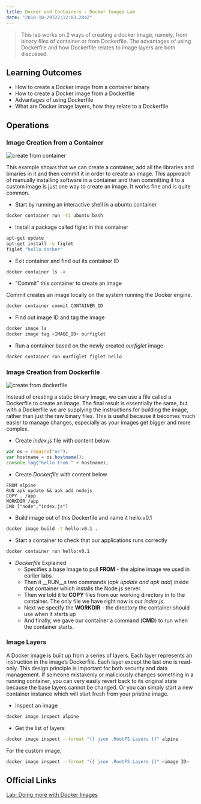 ```yaml
---
title: Docker and Containers - Docker Images Lab
date: "2018-10-29T22:12:03.284Z"
---
```


> This lab works on 2 ways of creating a docker image, namely, from binary files of container or from Dockerfile.
The advantages of using Dockerfile and how Dockerfile relates to image layers are both discussed.

## Learning Outcomes

- How to create a Docker image from a container binary
- How to create a Docker image from a Dockerfile
- Advantages of using Dockerfile
- What are Docker image layers, how they relate to a Dockerfile


## Operations

### Image Creation from a Container

![create from container](https://training.play-with-docker.com/images/ops-images-commit.svg)

This example shows that we can create a container, 
add all the libraries and binaries in it and then commit it in order to create an image.
This approach of manually installing software in a container and then committing it to a custom image is just one way to create an image. 
It works fine and is quite common.

- Start by running an interactive shell in a ubuntu container

```bash
docker container run -ti ubuntu bash
```

- Install a package called figlet in this container

```bash
apt-get update
apt-get install -y figlet
figlet "hello docker"
```

- Exit container and find out its container ID

```bash
docker container ls -a
```

- “Commit” this container to create an image

Commit creates an image locally on the system running the Docker engine.

```bash
docker container commit CONTAINER_ID
```

- Find out image ID and tag the image

```bash
docker image ls
docker image tag <IMAGE_ID> ourfiglet
```

- Run a container based on the newly created _ourfiglet_ image

```bash
docker container run ourfiglet figlet hello
```


### Image Creation from Dockerfile

![create from dockerfile](https://training.play-with-docker.com/images/ops-images-dockerfile.svg)

Instead of creating a static binary image, we can use a file called a Dockerfile to create an image. 
The final result is essentially the same, but with a Dockerfile we are supplying the instructions for building the image, 
rather than just the raw binary files. 
This is useful because it becomes much easier to manage changes, especially as your images get bigger and more complex.

- Create _index.js_ file with content below

```javascript 1.6
var os = require("os");
var hostname = os.hostname();
console.log("hello from " + hostname);
```

- Create _Dockerfile_ with content below

```docker
FROM alpine
RUN apk update && apk add nodejs
COPY . /app
WORKDIR /app
CMD ["node","index.js"]
```

- Build image out of this Dockerfile and name it hello:v0.1

```bash
docker image build -t hello:v0.1 .
```

- Start a container to check that our applications runs correctly

```bash
docker container run hello:v0.1
```

- _Dockerfile_ Explained
    - Specifies a base image to pull __FROM__ - the alpine image we used in earlier labs.
    - Then it __RUN__s two commands (_apk update and apk add_) inside that container which installs the Node.js server.
    - Then we told it to __COPY__ files from our working directory in to the container. 
    The only file we have right now is our _index.js_.
    - Next we specify the __WORKDIR__ - the directory the container should use when it starts up
    - And finally, we gave our container a command (__CMD__) to run when the container starts.

### Image Layers

A Docker image is built up from a series of layers. 
Each layer represents an instruction in the image’s Dockerfile. 
Each layer except the last one is read-only.
This design principle is important for both security and data management. 
If someone mistakenly or maliciously changes something in a running container, 
you can very easily revert back to its original state because the base layers cannot be changed. 
Or you can simply start a new container instance which will start fresh from your pristine image.

- Inspect an image

```bash
docker image inspect alpine
```

- Get the list of layers

```bash
docker image inspect --format "{{ json .RootFS.Layers }}" alpine
```

For the custom image,

```bash
docker image inspect --format "{{ json .RootFS.Layers }}" <image ID>
```

## Official Links

[Lab: Doing more with Docker Images](https://training.play-with-docker.com/ops-s1-images/)